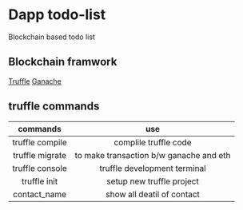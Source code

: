 # Dapp todo-list
Blockchain based todo list

## Blockchain framwork 

[Truffle](https://www.trufflesuite.com/)
[Ganache](https://www.trufflesuite.com/ganache)

## truffle commands

|     commands    	|                   use                   	|
|:---------------:	|:---------------------------------------:	|
| truffle compile   |          complile truffle code            |
| truffle migrate 	| to make transaction b/w ganache and eth 	|
| truffle console 	|      truffle development terminal       	|
|   truffle init  	|        setup new truffle project        	|
|   contact_name    |        show all deatil of contact         |
